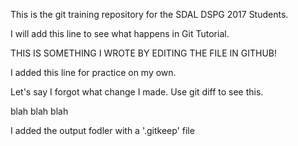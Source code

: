 This is the git training repository for the SDAL DSPG 2017 Students.

I will add this line to see what happens in Git Tutorial.

THIS IS SOMETHING I WROTE BY EDITING THE FILE IN GITHUB!

I added this line for practice on my own.

Let's say I forgot what change I made. Use git diff to see this.

blah blah blah

I added the output fodler with a '.gitkeep' file

